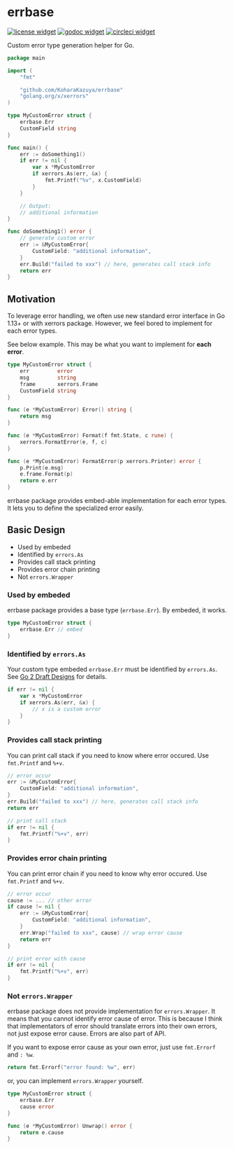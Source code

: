 # errbase

[![license widget]][license] [![godoc widget]][godoc] [![circleci widget]][circleci]

Custom error type generation helper for Go.

```go
package main

import (
	"fmt"

	"github.com/KoharaKazuya/errbase"
	"golang.org/x/xerrors"
)

type MyCustomError struct {
	errbase.Err
	CustomField string
}

func main() {
	err := doSomething1()
	if err != nil {
		var x *MyCustomError
		if xerrors.As(err, &x) {
			fmt.Printf("%v", x.CustomField)
		}
	}

	// Output:
	// additional information
}

func doSomething1() error {
	// generate custom error
	err := &MyCustomError{
		CustomField: "additional information",
	}
	err.Build("failed to xxx") // here, generates call stack info
	return err
}
```

## Motivation

To leverage error handling, we often use new standard error interface in Go 1.13+ or with xerrors package. However, we feel bored to implement for each error types.

See below example. This may be what you want to implement for **each error**.

```go
type MyCustomError struct {
	err         error
	msg         string
	frame       xerrors.Frame
	CustomField string
}

func (e *MyCustomError) Error() string {
	return msg
}

func (e *MyCustomError) Format(f fmt.State, c rune) {
	xerrors.FormatError(e, f, c)
}

func (e *MyCustomError) FormatError(p xerrors.Printer) error {
	p.Print(e.msg)
	e.frame.Format(p)
	return e.err
}
```

errbase package provides embed-able implementation for each error types. It lets you to define the specialized error easily.

## Basic Design

- Used by embeded
- Identified by `errors.As`
- Provides call stack printing
- Provides error chain printing
- Not `errors.Wrapper`

### Used by embeded

errbase package provides a base type (`errbase.Err`). By embeded, it works.

```go
type MyCustomError struct {
	errbase.Err // embed
}
```

### Identified by `errors.As`

Your custom type embeded `errbase.Err` must be identified by `errors.As`. See [Go 2 Draft Designs](https://go.googlesource.com/proposal/+/master/design/go2draft-error-inspection.md) for details.

```go
if err != nil {
	var x *MyCustomError
	if xerrors.As(err, &x) {
		// x is a custom error
	}
}
```

### Provides call stack printing

You can print call stack if you need to know where error occured. Use `fmt.Printf` and `%+v`.

```go
// error occur
err := &MyCustomError{
	CustomField: "additional information",
}
err.Build("failed to xxx") // here, generates call stack info
return err

// print call stack
if err != nil {
	fmt.Printf("%+v", err)
}
```

### Provides error chain printing

You can print error chain if you need to know why error occured. Use `fmt.Printf` and `%+v`.

```go
// error occur
cause := ... // other error
if cause != nil {
	err := &MyCustomError{
		CustomField: "additional information",
	}
	err.Wrap("failed to xxx", cause) // wrap error cause
	return err
}

// print error with cause
if err != nil {
	fmt.Printf("%+v", err)
}
```

### Not `errors.Wrapper`

errbase package does not provide implementation for `errors.Wrapper`. It means that you cannot identify error cause of error.
This is because I think that implementators of error should translate errors into their own errors, not just expose error cause. Errors are also part of API.

If you want to expose error cause as your own error, just use `fmt.Errorf` and `: %w`.

```go
return fmt.Errorf("error found: %w", err)
```

or, you can implement `errors.Wrapper` yourself.

```go
type MyCustomError struct {
	errbase.Err
	cause error
}

func (e *MyCustomError) Unwrap() error {
	return e.cause
}
```

[license]: https://github.com/KoharaKazuya/errbase/blob/master/LICENSE
[license widget]: https://img.shields.io/github/license/KoharaKazuya/errbase.svg
[godoc]: https://godoc.org/github.com/KoharaKazuya/errbase
[godoc widget]: https://godoc.org/github.com/KoharaKazuya/errbase?status.svg
[circleci]: https://circleci.com/gh/KoharaKazuya/errbase
[circleci widget]: https://img.shields.io/circleci/build/gh/KoharaKazuya/errbase.svg
